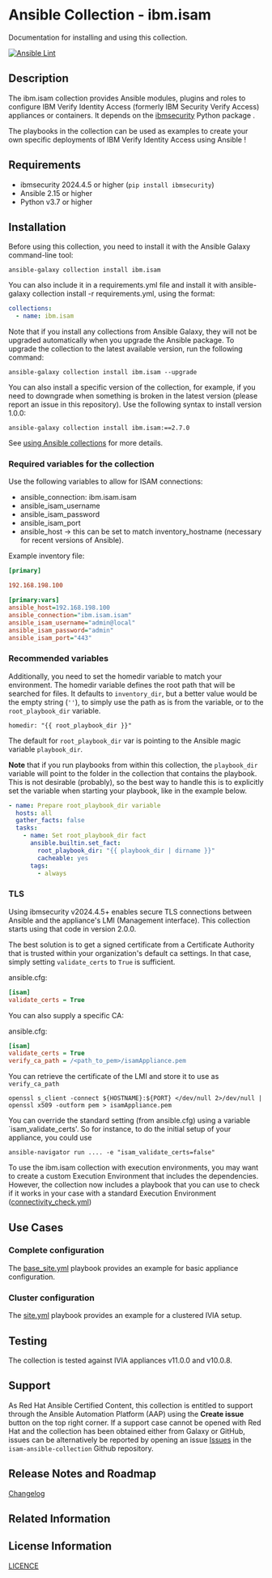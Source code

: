 # Ansible Collection - ibm.isam

Documentation for installing and using this collection.

[![Ansible Lint](https://github.com/IBM-Security/isam-ansible-collection/actions/workflows/ansible_lint.yml/badge.svg)](https://github.com/IBM-Security/isam-ansible-collection/actions/workflows/ansible_lint.yml)

## Description

The ibm.isam collection provides Ansible modules, plugins and roles to configure IBM Verify Identity Access (formerly IBM Security Verify Access) appliances or containers.
It depends on the [ibmsecurity](https://github.com/IBM-Security/ibmsecurity) Python package .

The playbooks in the collection can be used as examples to create your own specific deployments of IBM Verify Identity Access using Ansible !

## Requirements

- ibmsecurity 2024.4.5 or higher (`pip install ibmsecurity`)
- Ansible 2.15 or higher
- Python v3.7 or higher

## Installation

Before using this collection, you need to install it with the Ansible Galaxy command-line tool:

```
ansible-galaxy collection install ibm.isam
```

You can also include it in a requirements.yml file and install it with ansible-galaxy collection install -r requirements.yml, using the format:

```yaml
collections:
  - name: ibm.isam
```

Note that if you install any collections from Ansible Galaxy, they will not be upgraded automatically when you upgrade the Ansible package.
To upgrade the collection to the latest available version, run the following command:

```
ansible-galaxy collection install ibm.isam --upgrade
```

You can also install a specific version of the collection, for example, if you need to downgrade when something is broken in the latest version (please report an issue in this repository). Use the following syntax to install version 1.0.0:

```
ansible-galaxy collection install ibm.isam:==2.7.0
```

See [using Ansible collections](https://docs.ansible.com/ansible/devel/user_guide/collections_using.html) for more details.

### Required variables for the collection

Use the following variables to allow for ISAM connections:
 * ansible_connection: ibm.isam.isam
 * ansible_isam_username
 * ansible_isam_password
 * ansible_isam_port
 * ansible_host -> this can be set to match inventory_hostname (necessary for recent versions of Ansible).

Example inventory file:

```ini
[primary]

192.168.198.100

[primary:vars]
ansible_host=192.168.198.100
ansible_connection="ibm.isam.isam"
ansible_isam_username="admin@local"
ansible_isam_password="admin"
ansible_isam_port="443"
```

### Recommended variables

Additionally, you need to set the homedir variable to match your environment.
The homedir variable defines the root path that will be searched for files.
It defaults to `inventory_dir`, but a better value would be the empty string (`''`),
to simply use the path as is from the variable,
or to the `root_playbook_dir` variable.

    homedir: "{{ root_playbook_dir }}"

The default for `root_playbook_dir` var is pointing to the Ansible magic variable `playbook_dir`.


**Note** that if you run playbooks from within this collection, the `playbook_dir` variable will point
to the folder in the collection that contains the playbook.  This is not desirable (probably), so
the best way to handle this is to explicitly set the variable when starting your playbook, like in the
example below.

```yaml
- name: Prepare root_playbook_dir variable
  hosts: all
  gather_facts: false
  tasks:
    - name: Set root_playbook_dir fact
      ansible.builtin.set_fact:
        root_playbook_dir: "{{ playbook_dir | dirname }}"
        cacheable: yes
      tags:
        - always
```


### TLS

Using ibmsecurity v2024.4.5+ enables secure TLS connections between Ansible and the appliance's LMI (Management interface).
This collection starts using that code in version 2.0.0.

The best solution is to get a signed certificate from a Certificate Authority that is trusted within your organization's default ca settings.
In that case, simply setting `validate_certs` to `True` is sufficient.

ansible.cfg:

```ini
[isam]
validate_certs = True
```

You can also supply a specific CA:

ansible.cfg:
```ini
[isam]
validate_certs = True
verify_ca_path = /<path_to_pem>/isamAppliance.pem
```

You can retrieve the certificate of the LMI and store it to use as `verify_ca_path`

    openssl s_client -connect ${HOSTNAME}:${PORT} </dev/null 2>/dev/null | openssl x509 -outform pem > isamAppliance.pem

You can override the standard setting (from ansible.cfg) using a variable `isam_validate_certs'.
So for instance, to do the initial setup of your appliance, you could use

    ansible-navigator run .... -e "isam_validate_certs=false"

To use the ibm.isam collection with execution environments, you may want to create a custom Execution Environment that includes the dependencies.
However, the collection now includes a playbook that you can use to check if it works in your case with a standard Execution Environment ([connectivity_check.yml](playbooks/connectivity_check.yml))

## Use Cases

### Complete configuration

The [base_site.yml](https://github.com/IBM-Security/isam-ansible-collection/blob/master/playbooks/base_site.yml) playbook provides an example for basic appliance configuration.

### Cluster configuration

The [site.yml](https://github.com/IBM-Security/isam-ansible-collection/blob/master/playbooks/site.yml) playbook provides an example for a clustered IVIA setup.

## Testing

The collection is tested against IVIA appliances v11.0.0 and v10.0.8.

## Support

As Red Hat Ansible Certified Content, this collection is entitled
to support through the Ansible Automation Platform (AAP) using the
**Create issue** button on the top right corner.
If a support case cannot be opened with Red Hat and the collection
has been obtained either from Galaxy or GitHub, issues can be alternatively be reported
by opening an issue [Issues](https://github.com/IBM-Security/isam-ansible-collection/issues) in the `isam-ansible-collection` Github repository.

## Release Notes and Roadmap

[Changelog](https://github.com/IBM-Security/isam-ansible-collection/blob/master/CHANGELOG.rst)


## Related Information



## License Information

[LICENCE](https://github.com/IBM-Security/isam-ansible-collection/blob/master/LICENSE)

